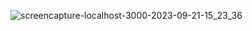 ![screencapture-localhost-3000-2023-09-21-15_23_36](https://github.com/shivtej1201/youtubeclone/assets/121230565/1087d83b-9e35-40e1-98f9-6f2be64b9c53)
